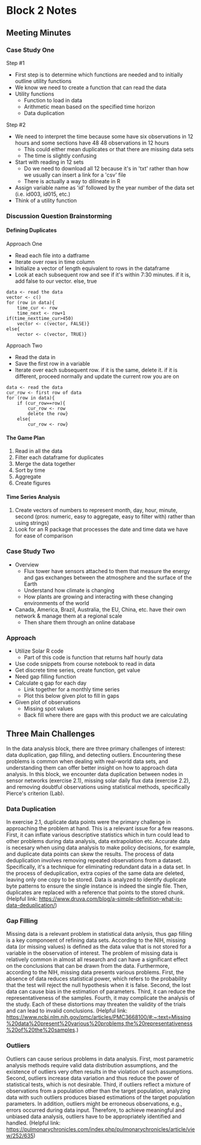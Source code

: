 # Block 2 Notes
## Meeting Minutes
### Case Study One
Step #1
- First step is to determine which functions are needed and to initially outline utility functions
- We know we need to create a function that can read the data 
- Utility functions 
  - Function to load in data
  - Arithmetic mean based on the specified time horizon 
  - Data duplication 

Step #2
- We need to interpret the time because some have six observations in 12 hours and some sections have 48 48 observations in 12 hours 
  - This could either mean duplicates or that there are missing data sets 
  - The time is slightly confusing
- Start with reading in 12 sets 
  - Do we need to download all 12 because it's in 'txt' rather than how we usually can insert a link for a 'csv' file 
  - There is actually a way to dilineate in R
- Assign variable name as 'id' followed by the year number of the data set (i.e. id003, id015, etc.)
- Think of a utility function
### Discussion Question Brainstorming 
#### Defining Duplicates
Approach One
- Read each file into a datframe
- Iterate over rows in time column
- Initialize a vector of length equivalent to rows in the dataframe
- Look at each subsequent row and see if it's within 7:30 minutes. if it is, add false to our vector. else, true
~~~ 
data <- read the data
vector <- c()
for (row in data){
	time_cur <- row
	time_next <- row+1
if(time_nexttime_cur>450)
	vector <- c(vector, FALSE)}
else{
	vector <- c(vector, TRUE)}
~~~ 
Approach Two
- Read the data in
- Save the first row in a variable 
- Iterate over each subsequent row. if it is the same, delete it. if it is different, proceed normally and update the current row you are on 
~~~ 
data <- read the data
cur_row <- first row of data
for (row in data){
	if (cur_row==row){
		cur_row <- row
		delete the row}
	else{
		cur_row <- row}
~~~ 
#### The Game Plan
1. Read in all the data 
2. Filter each dataframe for duplicates 
3. Merge the data together 
4. Sort by time 
5. Aggregate
6. Create figures 
#### Time Series Analysis 
1. Create vectors of numbers to represent month, day, hour, minute, second (pros: numeric, easy to aggregate, easy to filter with) rather than using strings)
2. Look for an R package that processes the date and time data we have for ease of comparison
### Case Study Two 
- Overview 
  - Flux tower have sensors attached to them that measure the energy and gas exchanges between the atmosphere and the surface of the Earth
  - Understand how climate is changing
  - How plants are growing and interacting with these changing environments of the world
- Canada, America, Brazil, Australia, the EU, China, etc. have their own network & manage them at a regional scale 
  - Then share them through an online database 
### Approach 
- Utilize Solar R code 
  - Part of this code is function that returns half hourly data 
- Use code snippets from course notebook to read in data 
- Get discrete time series, create function, get value 
- Need gap filling function 
- Calculate q gap for each day 
  - Link together for a monthly time series
  - Plot this below given plot to fill in gaps 
- Given plot of observations 
  - Missing spot values 
  - Back fill where there are gaps with this product we are calculating 
## Three Main Challenges 
In the data analysis block, there are three primary challenges of interest: data duplication, gap filling, and detecting outliers. Encountering these problems is common when dealing with real-world data sets, and understanding them can offer better insight on how to approach data analysis. In this block, we encounter data duplication between nodes in sensor networks (exercise 2.1), missing solar daily flux data (exercise 2.2), and removing doubtful observations using statistical methods, specifically Pierce's criterion (Lab). 
### Data Duplication 
In exercise 2.1, duplicate data points were the primary challenge in approaching the problem at hand. This is a relevant issue for a few reasons. First, it can inflate various descriptive statistics which in turn could lead to other problems during data analysis, data extrapolation etc. Accurate data is necesary when using data analysis to make policy decisions, for example, and duplicate data points can skew the results. 
The process of data deduplication involves removing repeated observations from a dataset. Specifically, it's a technique for eliminating redundant data in a data set. In the process of deduplication, extra copies of the same data are deleted, leaving only one copy to be stored. Data is analyzed to identify duplicate byte patterns to ensure the single instance is indeed the single file. Then, duplicates are replaced with a reference that points to the stored chunk. (Helpful link: https://www.druva.com/blog/a-simple-definition-what-is-data-deduplication/)
### Gap Filling
Missing data is a relevant problem in statistical data anlysis, thus gap filling is a key componoent of refining data sets. According to the NIH, missing data (or missing values) is defined as the data value that is not stored for a variable in the observation of interest. The problem of missing data is relatively common in almost all research and can have a significant effect on the conclusions that can be drawn from the data.
Furthermore, according to the NIH, missing data presents various problems. First, the absence of data reduces statistical power, which refers to the probability that the test will reject the null hypothesis when it is false. Second, the lost data can cause bias in the estimation of parameters. Third, it can reduce the representativeness of the samples. Fourth, it may complicate the analysis of the study. Each of these distortions may threaten the validity of the trials and can lead to invalid conclusions. (Helpful link: https://www.ncbi.nlm.nih.gov/pmc/articles/PMC3668100/#:~:text=Missing%20data%20present%20various%20problems,the%20representativeness%20of%20the%20samples.)
### Outliers 
Outliers can cause serious problems in data analysis. First, most parametric analysis methods require valid data distribution assumptions, and the existence of outliers very often results in the violation of such assumptions. Second, outliers increase data variation and thus reduce the power of statistical tests, which is not desirable. Third, if outliers reflect a mixture of observations from a population other than the target population, analyzing data with such outliers produces biased estimations of the target population parameters. In addition, outliers might be erroneous observations, e.g., errors occurred during data input. Therefore, to achieve meaningful and unbiased data analysis, outliers have to be appropriately identified and handled. (Helpful link: https://pulmonarychronicles.com/index.php/pulmonarychronicles/article/view/252/635)
